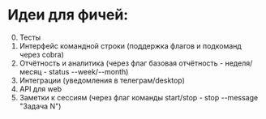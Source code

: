 # Идеи для фичей:
0. Тесты
1. Интерфейс командной строки (поддержка флагов и подкоманд через cobra)
2. Отчётность и аналитика (через флаг базовая отчётность - неделя/месяц - status --week/--month)
3. Интеграции (уведомления в телеграм/desktop)
4. API для web
5. Заметки к сессиям (через флаг команды start/stop - stop --message "Задача N")